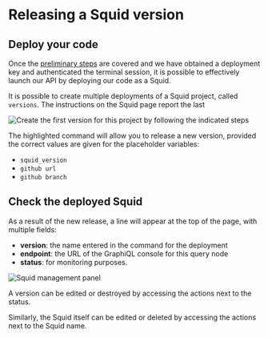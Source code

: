 # Releasing a Squid version

## Deploy your code

Once the [preliminary steps](/docs/deploy-squid/obtaining-a-deployment-key) are covered and we have obtained a deployment key and authenticated the terminal session, it is possible to effectively launch our API by deploying our code as a Squid.

It is possible to create multiple deployments of a Squid project, called `versions`. The instructions on the Squid page report the last&#x20;

![Create the first version for this project by following the indicated steps](</img/.gitbook/assets/SquidSaas-full_release.png>)

The highlighted command will allow you to release a new version, provided the correct values are given for the placeholder variables:

* `squid_version`
* `github url`
* `github branch`

## Check the deployed Squid

As a result of the new release, a line will appear at the top of the page, with multiple fields:

* **version**: the name entered in the command for the deployment
* **endpoint**: the URL of the GraphiQL console for this query node
* **status**: for monitoring purposes.

![Squid management panel](/img/.gitbook/assets/SquidSaas.png)

A version can be edited or destroyed by accessing the actions next to the status.

Similarly, the Squid itself can be edited or deleted by accessing the actions next to the Squid name.

